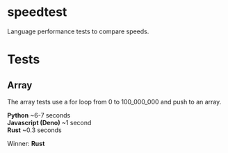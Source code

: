 # speedtest
Language performance tests to compare speeds.

# Tests

## Array
The array tests use a for loop from 0 to 100_000_000 and push to an array.

**Python** ~6-7 seconds<br/>
**Javascript (Deno)** ~1 second<br/>
**Rust** ~0.3 seconds<br/>

Winner: **Rust**


